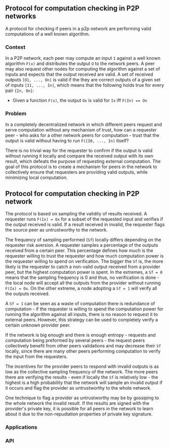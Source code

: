 ## Protocol for computation checking in P2P networks

A protocol for checking if peers in a p2p network are performing valid
computations of a well known algorithm.

### Context

In a P2P network, each peer may compute an input `I` against a well known 
algorithm `F(x)` and distributes the output `O` to the network peers. A peer may
also request other nodes for computing the algorithm against a set of inputs and
expects that the output received are valid. A set of received outputs 
`[O1, ..., On]` is valid if the they are correct outputs of a given set of inputs 
`[I1, ..., In]`, which means that the following holds true for every pair 
`{In, On}`:

 - Given a function `F(x)`, the output `Ox` is valid for `Ix` iff `F(In) == On`

### Problem

In a completely decentralized network in which different peers request and serve
computation without any mechanism of trust, how can a requester peer - who asks
for a other network peers for computation - trust that the output is valid
 without having to run `F([I0, ..., In]` itself?

There is no trivial way for the requester to confirm if the output is valid
without running it locally and compare the received output with its own result, 
which defeats the purpose of requesting external computation. The goal of this
protocol is to create a mechanism for peers in the network to collectively 
ensure that requesters are providing valid outputs, while minimizing local
computation.

## Protocol for computation checking in P2P network

The protocol is based on sampling the validity of results received. A
requester runs `F(Ix) = Ox` for a subset of the requested input and verifies
if the output received is valid. If a result received in invalid, the requester
flags the source peer as untrustworthy to the network.

The frequency of sampling performed (`Sf`) locally differs depending on the
requester risk aversion. A requester samples a percentage of the outputs
received from a certain peer. This percentage defines how much is the requester
willing to trust the requester and how much computation power is the requester
willing to spend on verification. The bigger the `Sf` is, the more likely is the
requester to catch a non-valid output received from a provider peer, but the
highest computation power is spent. In the extremes, a `Sf = 0` means that the
sampling frequency is 0 and thus, no verification is done - the local node will
accept all the outputs from the provider without running `F(Ix) = Ox`. On the
other extreme, a node adopting a `Sf = 1` will verify all the outputs received.

A `Sf = 1` can be seen as a waste of computation there is redundance of
computation - if the requester is willing to spend the computation power for
running the algorithm against all inputs, there is no reason to request it to
external peers. However, this strategy can be used to completely verify a 
certain unknown provider peer.

If the network is big enough and there is enough entropy - requests and
computation being preformed by several peers - the request peers collectively 
benefit from other peers validations and may decrease their `Sf` locally, since 
there are many other peers performing computation to verify the input from the 
requesters. 

The incentives for the provider peers to respond with invalid outputs is as low
as the collective sampling frequency of the network. The more peers there are 
verifying the results - even if locally the `Sf` is relatively low - the highest
 is a high probability that the network will sample an invalid output if it 
occurs and flag the provider as untrustworthy to the whole network.

One technique to flag a provider as untrustworthy may be by gossiping to the
whole network the invalid result. If the results are signed with the 
provider's private key, it is possible for all peers in the network to learn
about it due to the non-repudiation properties of private key signature.

### Applications

### API

